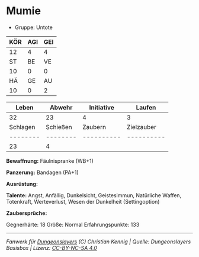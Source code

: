 # Mumie  
- Gruppe: Untote  

| KÖR | AGI | GEI |  
| --- | --- | --- |  
| 12  | 4   | 4   |
| ST  | BE  | VE  |  
| 10  | 0   | 0   |
| HÄ  | GE  | AU  |  
| 10  | 0   | 2   |


| Leben    | Abwehr   | Initiative | Laufen     |
| -------- | -------- | ---------- | ---------- |
| 32       | 23       | 4          | 3          |
| Schlagen | Schießen | Zaubern    | Zielzauber |
| -------- | -------- | ---------- | ---------- |
| 23       | 4        |            |            |

**Bewaffnung:**
Fäulnispranke (WB+1)

**Panzerung:**
Bandagen (PA+1)

**Ausrüstung:**


**Talente:**
Angst, Anfällig, Dunkelsicht, Geistesimmun, Natürliche Waffen, Totenkraft, Werteverlust, Wesen der Dunkelheit (Settingoption)

**Zaubersprüche:**


Gegnerhärte: 18
Größe: Normal
Erfahrungspunkte: 133



___
*Fanwerk für [Dungeonslayers](https://www.dungeonslayers.net/) (C) Christian Kennig | Quelle: Dungeonslayers Basisbox | Lizenz: [CC-BY-NC-SA 4.0](https://creativecommons.org/licenses/by-nc-sa/4.0/deed.de)*